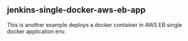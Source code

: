 ## jenkins-single-docker-aws-eb-app

This is another example deploys a docker container in AWS EB single docker application env.

